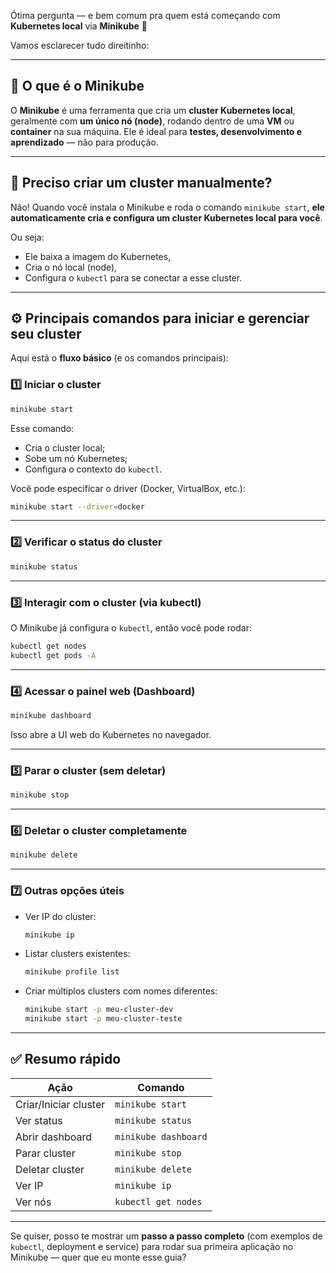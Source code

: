 Ótima pergunta — e bem comum pra quem está começando com **Kubernetes local** via **Minikube** 🚀

Vamos esclarecer tudo direitinho:

---

## 🌱 O que é o Minikube

O **Minikube** é uma ferramenta que cria um **cluster Kubernetes local**, geralmente com **um único nó (node)**, rodando dentro de uma **VM** ou **container** na sua máquina.
Ele é ideal para **testes, desenvolvimento e aprendizado** — não para produção.

---

## 🧠 Preciso criar um cluster manualmente?

Não!
Quando você instala o Minikube e roda o comando `minikube start`, **ele automaticamente cria e configura um cluster Kubernetes local para você**.

Ou seja:

* Ele baixa a imagem do Kubernetes,
* Cria o nó local (node),
* Configura o `kubectl` para se conectar a esse cluster.

---

## ⚙️ Principais comandos para iniciar e gerenciar seu cluster

Aqui está o **fluxo básico** (e os comandos principais):

### 1️⃣ Iniciar o cluster

```bash
minikube start
```

Esse comando:

* Cria o cluster local;
* Sobe um nó Kubernetes;
* Configura o contexto do `kubectl`.

Você pode especificar o driver (Docker, VirtualBox, etc.):

```bash
minikube start --driver=docker
```

---

### 2️⃣ Verificar o status do cluster

```bash
minikube status
```

---

### 3️⃣ Interagir com o cluster (via kubectl)

O Minikube já configura o `kubectl`, então você pode rodar:

```bash
kubectl get nodes
kubectl get pods -A
```

---

### 4️⃣ Acessar o painel web (Dashboard)

```bash
minikube dashboard
```

Isso abre a UI web do Kubernetes no navegador.

---

### 5️⃣ Parar o cluster (sem deletar)

```bash
minikube stop
```

---

### 6️⃣ Deletar o cluster completamente

```bash
minikube delete
```

---

### 7️⃣ Outras opções úteis

* Ver IP do cluster:

  ```bash
  minikube ip
  ```

* Listar clusters existentes:

  ```bash
  minikube profile list
  ```

* Criar múltiplos clusters com nomes diferentes:

  ```bash
  minikube start -p meu-cluster-dev
  minikube start -p meu-cluster-teste
  ```

---

## ✅ Resumo rápido

| Ação                  | Comando              |
| --------------------- | -------------------- |
| Criar/Iniciar cluster | `minikube start`     |
| Ver status            | `minikube status`    |
| Abrir dashboard       | `minikube dashboard` |
| Parar cluster         | `minikube stop`      |
| Deletar cluster       | `minikube delete`    |
| Ver IP                | `minikube ip`        |
| Ver nós               | `kubectl get nodes`  |

---

Se quiser, posso te mostrar um **passo a passo completo** (com exemplos de `kubectl`, deployment e service) para rodar sua primeira aplicação no Minikube — quer que eu monte esse guia?
